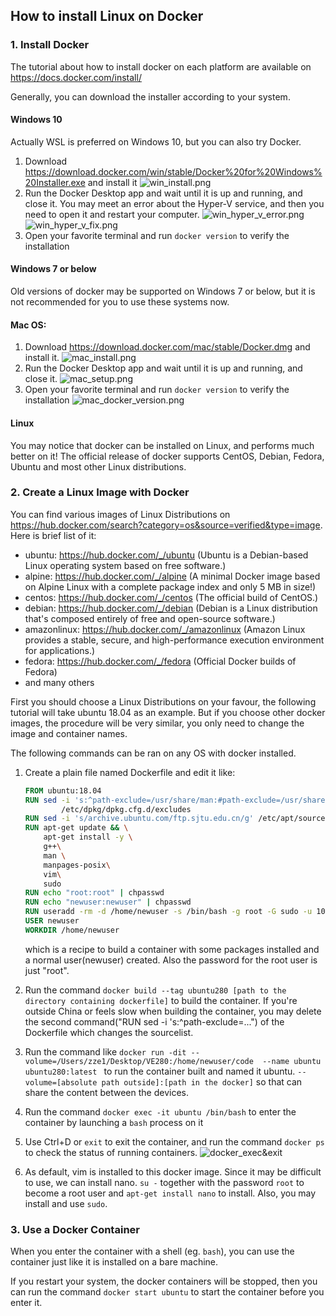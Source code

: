 ## How to install Linux on Docker

### 1. Install Docker

The tutorial about how to install docker on each platform are available on 
<https://docs.docker.com/install/>

Generally, you can download the installer according to your system.

#### Windows 10

Actually WSL is preferred on Windows 10, but you can also try Docker. 

1. Download 
<https://download.docker.com/win/stable/Docker%20for%20Windows%20Installer.exe>
and install it
![win_install.png](images/d83a3f9efb1cd7b543fe0c27522a213080c912f3ce1dba73108da0d05007be1a.png)
2. Run the Docker Desktop app and wait until it is up and running, and close it. You may meet an error about the Hyper-V service, and then you need to open it and restart your computer.
![win_hyper_v_error.png](images/48827ce0a07419991fa8f4e18d660bbb5204b0ea5f6f4a817d8390befa5510d1.png)
![win_hyper_v_fix.png](images/11c5d277d6e8b139c02c4263dd07f5c015ec8c8c4b6e14e675d5b5fea24d53c0.png)
3. Open your favorite terminal and run `docker version` to verify the installation

#### Windows 7 or below

Old versions of docker may be supported on Windows 7 or below, but it is not recommended for you to use these systems now.

#### Mac OS:

1. Download 
<https://download.docker.com/mac/stable/Docker.dmg>
and install it.
![mac_install.png](images/f916d2983b35da0febb831a5adbc470f94325f957ccb3816afe07cd605e49b8f.png)
2. Run the Docker Desktop app and wait until it is up and running, and close it.
![mac_setup.png](images/ed9a382f88bcc9a4e9a4594a09f0b62c1f6ac55738b0433c74f144a7ed49a803.png)
3. Open your favorite terminal and run `docker version` to verify the installation
![mac_docker_version.png](images/05db094edfd5bff97dc40bda2088323abd722c51642746654dd84841a6da07af.png)


#### Linux 

You may notice that docker can be installed on Linux, and performs much better on it! The official release of docker supports CentOS, Debian, Fedora, Ubuntu and most other Linux distributions.

### 2. Create a Linux Image with Docker

You can find various images of Linux Distributions on 
<https://hub.docker.com/search?category=os&source=verified&type=image>. Here is brief list of it:

+ ubuntu: <https://hub.docker.com/_/ubuntu> (Ubuntu is a Debian-based Linux operating system based on free software.)
+ alpine: <https://hub.docker.com/_/alpine> (A minimal Docker image based on Alpine Linux with a complete package index and only 5 MB in size!)
+ centos: <https://hub.docker.com/_/centos> (The official build of CentOS.)
+ debian: <https://hub.docker.com/_/debian> (Debian is a Linux distribution that's composed entirely of free and open-source software.)
+ amazonlinux: <https://hub.docker.com/_/amazonlinux> (Amazon Linux provides a stable, secure, and high-performance execution environment for applications.)
+ fedora: <https://hub.docker.com/_/fedora> (Official Docker builds of Fedora)
+ and many others

First you should choose a Linux Distributions on your favour, the following tutorial will take ubuntu 18.04 as an example. But if you choose other docker images, the procedure will be very similar, you only need to change the image and container names.

The following commands can be ran on any OS with docker installed.

1. Create a plain file named Dockerfile and edit it like:

   ``` dockerfile
   FROM ubuntu:18.04
   RUN sed -i 's:^path-exclude=/usr/share/man:#path-exclude=/usr/share/man:' \
           /etc/dpkg/dpkg.cfg.d/excludes
   RUN sed -i 's/archive.ubuntu.com/ftp.sjtu.edu.cn/g' /etc/apt/sources.list
   RUN apt-get update && \
       apt-get install -y \
       g++\
       man \
       manpages-posix\
       vim\
       sudo
   RUN echo "root:root" | chpasswd
   RUN echo "newuser:newuser" | chpasswd
   RUN useradd -rm -d /home/newuser -s /bin/bash -g root -G sudo -u 1000 newuser
   USER newuser
   WORKDIR /home/newuser
   ```

   which is a recipe to build a container with some packages installed and a normal user(newuser) created. Also the password for the root user is just "root".

2. Run the command `docker build --tag ubuntu280 [path to the directory containing dockerfile]` to build the container. If you're outside China or feels slow when building the container, you may delete the second command("RUN sed -i 's:^path-exclude=...") of the Dockerfile which changes the sourcelist.

3. Run the command like `docker run -dit --volume=/Users/zze1/Desktop/VE280:/home/newuser/code  --name ubuntu ubuntu280:latest ` to run the container built and named it ubuntu. `--volume=[absolute path outside]:[path in the docker]` so that can share the content between the devices.

4. Run the command `docker exec -it ubuntu /bin/bash` to enter the container by launching a `bash` process on it

5. Use Ctrl+D or `exit` to exit the container, and run the command `docker ps` to check the status of running containers.
  ![docker_exec&exit](images/docker_exec&exit.png)

6. As default, vim is installed to this docker image. Since it may be difficult to use, we can install nano. `su -` together with the password `root` to become a root user and `apt-get install nano` to install. Also, you may install and use `sudo`.

### 3. Use a Docker Container

When you enter the container with a shell (eg. `bash`), you can use the container just like it is installed on a bare machine.

If you restart your system, the docker containers will be stopped, then you can run the command `docker start ubuntu` to start the container before you enter it.

